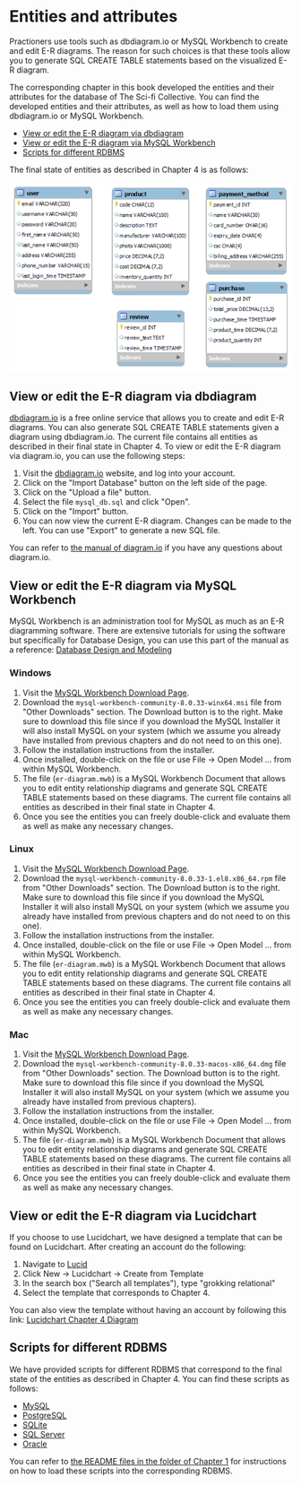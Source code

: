 # Entities and attributes

Practioners use tools such as dbdiagram.io or MySQL Workbench to create and edit E-R diagrams. The reason for such choices is that these tools allow you to generate SQL CREATE TABLE statements based on the visualized E-R diagram.

The corresponding chapter in this book developed the entities and their attributes for the database of The Sci-fi Collective. You can find the developed entities and their attributes, as well as how to load them using dbdiagram.io or MySQL Workbench.

- [View or edit the E-R diagram via dbdiagram](#view-or-edit-the-e-r-diagram-via-dbdiagram)
- [View or edit the E-R diagram via MySQL Workbench](#view-or-edit-the-e-r-diagram-via-mysql-workbench)
- [Scripts for different RDBMS](#scripts-for-different-rdbms)

The final state of entities as described in Chapter 4 is as follows:

<img src="./images/er-diagram.png" alt="e-r-diagram" style="width:'70%';">

## View or edit the E-R diagram via dbdiagram

[dbdiagram.io](https://dbdiagram.io) is a free online service that allows you to create and edit E-R diagrams. You can also generate SQL CREATE TABLE statements given a diagram using dbdiagram.io. The current file contains all entities as described in their final state in Chapter 4. To view or edit the E-R diagram via diagram.io, you can use the following steps:

1. Visit the [dbdiagram.io](https://dbdiagram.io/home) website, and log into your account.
2. Click on the "Import Database" button on the left side of the page.
3. Click on the "Upload a file" button.
4. Select the file `mysql_db.sql` and click "Open".
5. Click on the "Import" button.
6. You can now view the current E-R diagram. Changes can be made to the left. You can use "Export" to generate a new SQL file.

You can refer to [the manual of diagram.io](https://dbdiagram.io/docs/) if you have any questions about diagram.io.

## View or edit the E-R diagram via MySQL Workbench

MySQL Workbench is an administration tool for MySQL as much as an E-R diagramming software. There are extensive tutorials for using the software but specifically for Database Design, you can use this part of the manual as a reference: [Database Design and Modeling](https://dev.mysql.com/doc/workbench/en/wb-data-modeling.html)

### Windows

1. Visit the [MySQL Workbench Download Page](https://dev.mysql.com/downloads/workbench/).
2. Download the `mysql-workbench-community-8.0.33-winx64.msi` file from "Other Downloads" section. The Download button is to the right. Make sure to download this file since if you download the MySQL Installer it will also install MySQL on your system (which we assume you already have installed from previous chapters and do not need to on this one).
3. Follow the installation instructions from the installer.
4. Once installed, double-click on the file or use File -> Open Model ... from within MySQL Workbench.
5. The file (`er-diagram.mwb`) is a MySQL Workbench Document that allows you to edit entity relationship diagrams and generate SQL CREATE TABLE statements based on these diagrams. The current file contains all entities as described in their final state in Chapter 4.
6. Once you see the entities you can freely double-click and evaluate them as well as make any necessary changes.

### Linux

1. Visit the [MySQL Workbench Download Page](https://dev.mysql.com/downloads/workbench/).
2. Download the `mysql-workbench-community-8.0.33-1.el8.x86_64.rpm` file from "Other Downloads" section. The Download button is to the right. Make sure to download this file since if you download the MySQL Installer it will also install MySQL on your system (which we assume you already have installed from previous chapters and do not need to on this one).
3. Follow the installation instructions from the installer.
4. Once installed, double-click on the file or use File -> Open Model ... from within MySQL Workbench.
5. The file (`er-diagram.mwb`) is a MySQL Workbench Document that allows you to edit entity relationship diagrams and generate SQL CREATE TABLE statements based on these diagrams. The current file contains all entities as described in their final state in Chapter 4.
6. Once you see the entities you can freely double-click and evaluate them as well as make any necessary changes.

### Mac

1. Visit the [MySQL Workbench Download Page](https://dev.mysql.com/downloads/workbench/).
2. Download the `mysql-workbench-community-8.0.33-macos-x86_64.dmg` file from "Other Downloads" section. The Download button is to the right. Make sure to download this file since if you download the MySQL Installer it will also install MySQL on your system (which we assume you already have installed from previous chapters).
3. Follow the installation instructions from the installer.
4. Once installed, double-click on the file or use File -> Open Model ... from within MySQL Workbench.
5. The file (`er-diagram.mwb`) is a MySQL Workbench Document that allows you to edit entity relationship diagrams and generate SQL CREATE TABLE statements based on these diagrams. The current file contains all entities as described in their final state in Chapter 4.
6. Once you see the entities you can freely double-click and evaluate them as well as make any necessary changes.

## View or edit the E-R diagram via Lucidchart

If you choose to use Lucidchart, we have designed a template that can be found on Lucidchart. After creating an account do the following:
1. Navigate to [Lucid](https://lucid.app/)
2. Click New -> Lucidchart -> Create from Template
3. In the search box ("Search all templates"), type "grokking relational"
4. Select the template that corresponds to Chapter 4.

You can also view the template without having an account by following this link: 
[Lucidchart Chapter 4 Diagram](https://lucid.app/documents/view/976e817c-4c62-47ee-8e62-443635e46855)

## Scripts for different RDBMS 

We have provided scripts for different RDBMS that correspond to the final state of the entities as described in Chapter 4. You can find these scripts as follows:

- [MySQL](./mysql_db.sql)
- [PostgreSQL](./postgresql_db.sql)
- [SQLite](./sqlite_db.sql)
- [SQL Server](./sqlserver_db.sql)
- [Oracle](./oracle_db.sql)

You can refer to [the README files in the folder of Chapter 1](../chapter_01/README.md) for instructions on how to load these scripts into the corresponding RDBMS.
